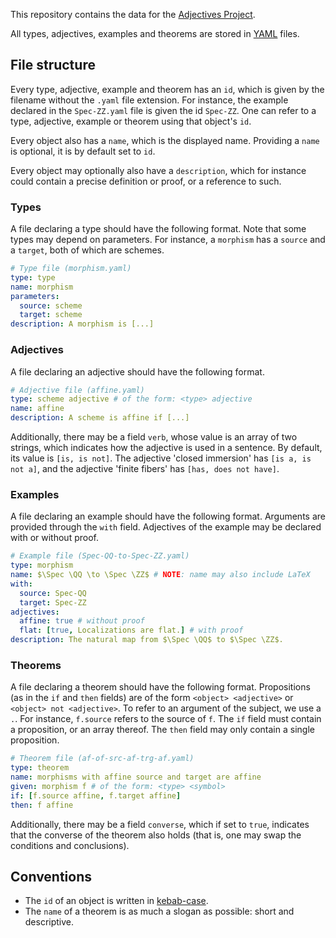 This repository contains the data for the [Adjectives Project](https://github.com/jessetvogel/adjectives-project).

All types, adjectives, examples and theorems are stored in [YAML](https://yaml.org/) files.

## File structure

Every type, adjective, example and theorem has an `id`, which is given by the filename without the `.yaml` file extension. For instance, the example declared in the `Spec-ZZ.yaml` file is given the id `Spec-ZZ`. One can refer to a type, adjective, example or theorem using that object's `id`.

Every object also has a `name`, which is the displayed name. Providing a `name` is optional, it is by default set to `id`.

Every object may optionally also have a `description`, which for instance could contain a precise definition or proof, or a reference to such.

### Types
A file declaring a type should have the following format. Note that some types may depend on parameters. For instance, a `morphism` has a `source` and a `target`, both of which are schemes.

```yaml
# Type file (morphism.yaml)
type: type
name: morphism
parameters:
  source: scheme
  target: scheme
description: A morphism is [...]
```

### Adjectives

A file declaring an adjective should have the following format.

```yaml
# Adjective file (affine.yaml)
type: scheme adjective # of the form: <type> adjective
name: affine
description: A scheme is affine if [...]
```

Additionally, there may be a field `verb`, whose value is an array of two strings, which indicates how the adjective is used in a sentence. By default, its value is `[is, is not]`. The adjective 'closed immersion' has `[is a, is not a]`, and the adjective 'finite fibers' has `[has, does not have]`.

### Examples

A file declaring an example should have the following format. Arguments are provided through the `with` field. Adjectives of the example may be declared with or without proof.

```yaml
# Example file (Spec-QQ-to-Spec-ZZ.yaml)
type: morphism
name: $\Spec \QQ \to \Spec \ZZ$ # NOTE: name may also include LaTeX
with:
  source: Spec-QQ
  target: Spec-ZZ
adjectives:
  affine: true # without proof
  flat: [true, Localizations are flat.] # with proof
description: The natural map from $\Spec \QQ$ to $\Spec \ZZ$.
```

### Theorems

A file declaring a theorem should have the following format. Propositions (as in the `if` and `then` fields) are of the form `<object> <adjective>` or `<object> not <adjective>`. To refer to an argument of the subject, we use a `.`. For instance, `f.source` refers to the source of `f`. The `if` field must contain a proposition, or an array thereof. The `then` field may only contain a single proposition.

```yaml
# Theorem file (af-of-src-af-trg-af.yaml)
type: theorem
name: morphisms with affine source and target are affine
given: morphism f # of the form: <type> <symbol>
if: [f.source affine, f.target affine]
then: f affine
```

Additionally, there may be a field `converse`, which if set to `true`, indicates that the converse of the theorem also holds (that is, one may swap the conditions and conclusions).

## Conventions 

- The `id` of an object is written in [kebab-case](https://developer.mozilla.org/en-US/docs/Glossary/Kebab_case).
- The `name` of a theorem is as much a slogan as possible: short and descriptive.
